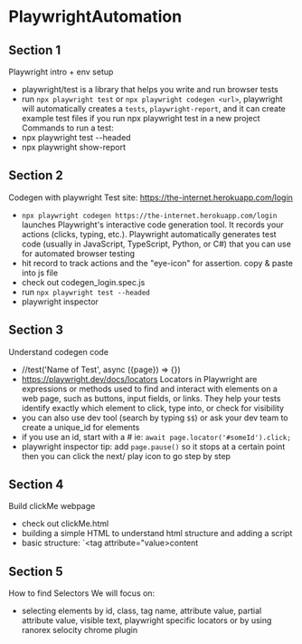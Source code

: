 # PlaywrightAutomation

## Section 1
Playwright intro + env setup
- playwright/test is a library that helps you write and run browser tests
- run `npx playwright test` or `npx playwright codegen <url>`, playwright will automatically creates a `tests`, `playwright-report`, and it can create example test files if you run npx playwright test in a new project 
Commands to run a test: 
- npx playwright test --headed
- npx playwright show-report

## Section 2
Codegen with playwright
Test site: https://the-internet.herokuapp.com/login
- `npx playwright codegen https://the-internet.herokuapp.com/login`  launches Playwright's interactive code generation tool. It records your actions (clicks, typing, etc.). Playwright automatically generates test code (usually in JavaScript, TypeScript, Python, or C#) that you can use for automated browser testing
- hit record to track actions and the "eye-icon" for assertion. copy & paste into js file
- check out codegen_login.spec.js 
- run `npx playwright test --headed`
- playwright inspector

## Section 3
Understand codegen code
- //test('Name of Test', async ({page}) => {})
- https://playwright.dev/docs/locators Locators in Playwright are expressions or methods used to find and interact with elements on a web page, such as buttons, input fields, or links. They help your tests identify exactly which element to click, type into, or check for visibility
- you can also use dev tool (search by typing `$$`) or ask your dev team to create a unique_id for elements
- if you use an id, start with a # ie: `await page.locator('#someId').click;`
- playwright inspector tip: add `page.pause()` so it stops at a certain point then you can click the next/ play icon to go step by step


## Section 4
Build clickMe webpage
- check out clickMe.html
- building a simple HTML to understand html structure and adding a script
- basic structure: `<tag attribute="value>content</tag>

## Section 5
How to find Selectors
We will focus on: 
- selecting elements by id, class, tag name, attribute value, partial attribute value, visible text, playwright specific locators or by using ranorex selocity chrome plugin